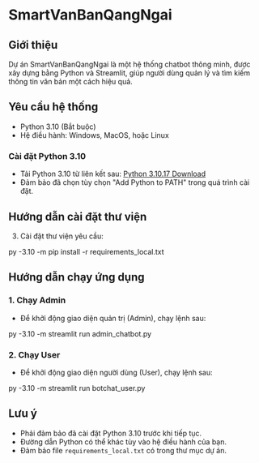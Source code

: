 # SmartVanBanQangNgai

## Giới thiệu

Dự án SmartVanBanQangNgai là một hệ thống chatbot thông minh, được xây dựng bằng Python và Streamlit, giúp người dùng quản lý và tìm kiếm thông tin văn bản một cách hiệu quả.

## Yêu cầu hệ thống

* Python 3.10 (Bắt buộc)
* Hệ điều hành: Windows, MacOS, hoặc Linux

### Cài đặt Python 3.10

* Tải Python 3.10 từ liên kết sau: [Python 3.10.17 Download](https://www.python.org/downloads/release/python-31017/)
* Đảm bảo đã chọn tùy chọn "Add Python to PATH" trong quá trình cài đặt.

## Hướng dẫn cài đặt thư viện

3. Cài đặt thư viện yêu cầu:

py -3.10 -m pip install -r requirements_local.txt

## Hướng dẫn chạy ứng dụng

### 1. Chạy Admin

* Để khởi động giao diện quản trị (Admin), chạy lệnh sau:

py -3.10 -m streamlit run admin_chatbot.py

### 2. Chạy User

* Để khởi động giao diện người dùng (User), chạy lệnh sau:

py -3.10 -m streamlit run botchat_user.py

## Lưu ý

* Phải đảm bảo đã cài đặt Python 3.10 trước khi tiếp tục.
* Đường dẫn Python có thể khác tùy vào hệ điều hành của bạn.
* Đảm bảo file `requirements_local.txt` có trong thư mục dự án.
